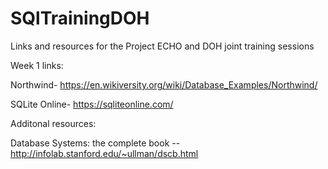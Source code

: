 # SQlTrainingDOH
Links and resources for the Project ECHO and DOH joint training sessions

Week 1 links:

Northwind- https://en.wikiversity.org/wiki/Database_Examples/Northwind/

SQLite Online- https://sqliteonline.com/



Additonal resources:

Database Systems: the complete book -- http://infolab.stanford.edu/~ullman/dscb.html
